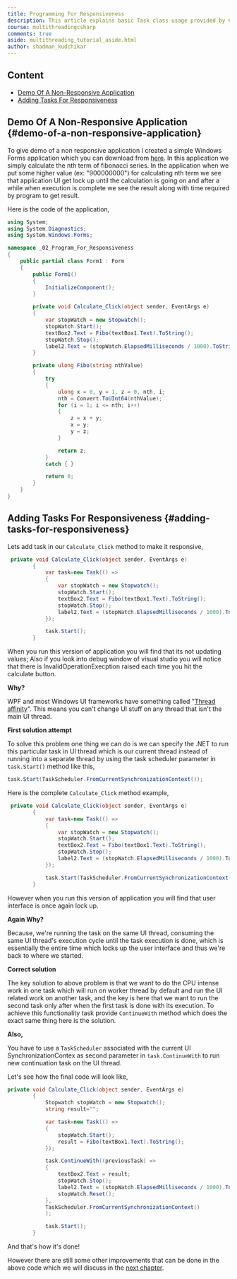 ```yaml
--- 
title: Programming For Responsiveness
description: This article explains basic Task class usage provided by C# .NET. Here I'm going to fist show a demo application which does not have a responsive user interface and gets lock up when user interacts, then we will fix this application code for responsiveness.
course: multithreadingcsharp
comments: true
aside: multithreading_tutorial_aside.html
author: shadman_kudchikar
---
```


## Content

* [Demo Of A Non-Responsive Application](#demo-of-a-non-responsive-application)
* [Adding Tasks For Responsiveness](#adding-tasks-for-responsiveness)

## Demo Of A Non-Responsive Application {#demo-of-a-non-responsive-application}

To give demo of a non  responsive application I created a simple Windows Forms application which you can download from [here][project-files]. In this application we simply calculate the nth term of fibonacci series. In the application when we put some higher value (ex: "900000000") for calculating nth term we see that application UI get lock up until the calculation is going on and after a while when execution is complete we see the result along with time required by program to get result.

Here is the code of the application,

```csharp
using System;
using System.Diagnostics;
using System.Windows.Forms;

namespace _02_Program_For_Responsiveness
{
    public partial class Form1 : Form
    {
        public Form1()
        {
            InitializeComponent();
        }

        private void Calculate_Click(object sender, EventArgs e)
        {           
            var stopWatch = new Stopwatch();
            stopWatch.Start();
            textBox2.Text = Fibo(textBox1.Text).ToString();
            stopWatch.Stop();
            label2.Text = (stopWatch.ElapsedMilliseconds / 1000).ToString();
        }

        private ulong Fibo(string nthValue)
        {        
            try
            {
                ulong x = 0, y = 1, z = 0, nth, i;
                nth = Convert.ToUInt64(nthValue);
                for (i = 1; i <= nth; i++)
                {
                    z = x + y;
                    x = y;
                    y = z;
                }

                return z;
            }
            catch { }

            return 0;
        }
    }
}
```

## Adding Tasks For Responsiveness {#adding-tasks-for-responsiveness}

Lets add task in our ```Calculate_Click``` method to make it responsive,

```csharp
 private void Calculate_Click(object sender, EventArgs e)
        {
            var task=new Task(() =>
            {
                var stopWatch = new Stopwatch();
                stopWatch.Start();
                textBox2.Text = Fibo(textBox1.Text).ToString();
                stopWatch.Stop();
                label2.Text = (stopWatch.ElapsedMilliseconds / 1000).ToString();
            });

            task.Start();
        }
```

When you run this version of application you will find that its not updating values; Also if you look into debug window of visual studio you will notice that there is InvalidOperationExecption raised each time you hit the calculate button.

**Why?**

WPF and most Windows UI frameworks have something called "[Thread affinity][thread-affinity]". This means you can't change UI stuff on any thread that isn't the main UI thread.

**First solution attempt**

To solve this problem one thing we can do is we can specify the .NET to run this particular task in UI thread which is our current thread instead of running into a separate thread by using the task scheduler parameter in ```task.Start()``` method like this,

```csharp
task.Start(TaskScheduler.FromCurrentSynchronizationContext());
```

Here is the complete ```Calculate_Click``` method example,

```csharp
 private void Calculate_Click(object sender, EventArgs e)
        {
            var task=new Task(() =>
            {
                var stopWatch = new Stopwatch();
                stopWatch.Start();
                textBox2.Text = Fibo(textBox1.Text).ToString();
                stopWatch.Stop();
                label2.Text = (stopWatch.ElapsedMilliseconds / 1000).ToString();
            });

            task.Start(TaskScheduler.FromCurrentSynchronizationContext());
        }
```

However when you run this version of application you will find that user interface is once again lock up. 

**Again Why?**

Because, we're running the task on the same UI thread, consuming the same UI thread's execution cycle until the task execution is done, which is essentially the entire time which locks up the user interface and thus we're back to where we started.

**Correct solution**

The key solution to above problem is that we want to do the CPU intense work in one task which will run on worker thread by default and run the UI related work on another task, and the key is here that we want to run the second task only after when the first task is done with its execution. To achieve this functionality  task provide ```ContinueWith``` method which does the exact same thing here is the solution.

**Also,**

You have to use a `TaskScheduler` associated with the current UI SynchronizationContex as second parameter in `task.ContinueWith` to run new continuation task on the UI thread.

Let's see how the final code will look like,

```csharp
private void Calculate_Click(object sender, EventArgs e)
        {
            Stopwatch stopWatch = new Stopwatch();
            string result="";

            var task=new Task(() =>
            {
                stopWatch.Start();
                result = Fibo(textBox1.Text).ToString();                
            });

            task.ContinueWith((previousTask) =>
            {
                textBox2.Text = result;
                stopWatch.Stop();
                label2.Text = (stopWatch.ElapsedMilliseconds / 1000).ToString();
                stopWatch.Reset();
            },
            TaskScheduler.FromCurrentSynchronizationContext()
            );

            task.Start();
        }
```
And that's how it's done!

However there are still some other improvements that can be done in the above code which we will discuss in the [next chapter](/tasks-in-csharp/async-await-c/).

[thread-affinity]: https://stackoverflow.com/questions/8733303/why-do-ui-controls-in-wpf-have-thread-affinity
[project-files]: https://github.com/kudchikarsk/tasks-in-csharp